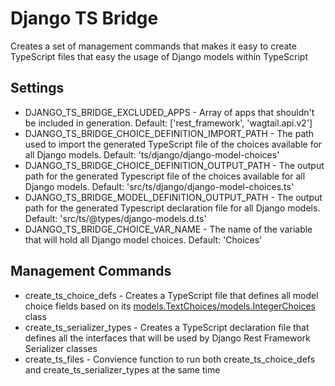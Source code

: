 # Django TS Bridge

Creates a set of management commands that makes it easy to create TypeScript files that easy the usage of Django models within TypeScript

## Settings

- DJANGO_TS_BRIDGE_EXCLUDED_APPS - Array of apps that shouldn't be included in generation. Default: ['rest_framework', 'wagtail.api.v2']
- DJANGO_TS_BRIDGE_CHOICE_DEFINITION_IMPORT_PATH - The path used to import the generated TypeScript file of the choices available for all Django models. Default: 'ts/django/django-model-choices'
- DJANGO_TS_BRIDGE_CHOICE_DEFINITION_OUTPUT_PATH - The output path for the generated Typescript file of the choices available for all Django models. Default: 'src/ts/django/django-model-choices.ts'
- DJANGO_TS_BRIDGE_MODEL_DEFINITION_OUTPUT_PATH - The output path for the generated Typescript declaration file for all Django models. Default: 'src/ts/@types/django-models.d.ts'
- DJANGO_TS_BRIDGE_CHOICE_VAR_NAME - The name of the variable that will hold all Django model choices. Default: 'Choices'

## Management Commands

- create_ts_choice_defs - Creates a TypeScript file that defines all model choice fields based on its [models.TextChoices/models.IntegerChoices](https://docs.djangoproject.com/en/dev/ref/models/fields/#enumeration-types) class
- create_ts_serializer_types - Creates a TypeScript declaration file that defines all the interfaces that will be used by Django Rest Framework Serializer classes
- create_ts_files - Convience function to run both create_ts_choice_defs and create_ts_serializer_types at the same time